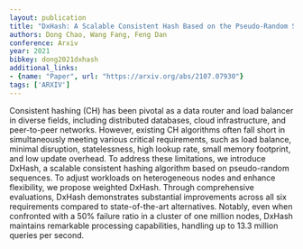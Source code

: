 ```yaml
---
layout: publication
title: "DxHash: A Scalable Consistent Hash Based on the Pseudo-Random Sequence"
authors: Dong Chao, Wang Fang, Feng Dan
conference: Arxiv
year: 2021
bibkey: dong2021dxhash
additional_links:
- {name: "Paper", url: "https://arxiv.org/abs/2107.07930"}
tags: ['ARXIV']
---
```

Consistent hashing (CH) has been pivotal as a data router and load balancer in diverse fields, including distributed databases, cloud infrastructure, and peer-to-peer networks. However, existing CH algorithms often fall short in simultaneously meeting various critical requirements, such as load balance, minimal disruption, statelessness, high lookup rate, small memory footprint, and low update overhead. To address these limitations, we introduce DxHash, a scalable consistent hashing algorithm based on pseudo-random sequences. To adjust workloads on heterogeneous nodes and enhance flexibility, we propose weighted DxHash. Through comprehensive evaluations, DxHash demonstrates substantial improvements across all six requirements compared to state-of-the-art alternatives. Notably, even when confronted with a 50% failure ratio in a cluster of one million nodes, DxHash maintains remarkable processing capabilities, handling up to 13.3 million queries per second.